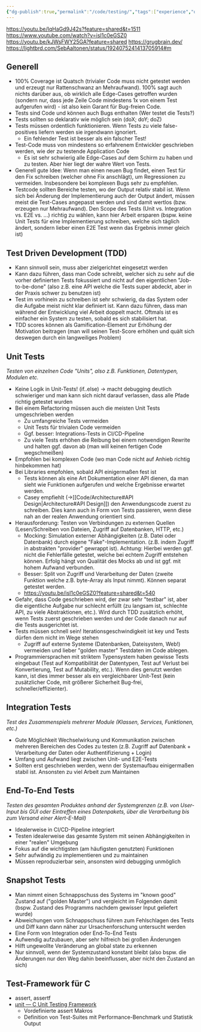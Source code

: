 ```yaml
---
{"dg-publish":true,"permalink":"/code/testing/","tags":["experience","opinion","german"],"created":"2024-08-16T15:14:54.945+02:00","updated":"2025-05-23T15:09:18.718+02:00"}
---
```


https://youtu.be/IqHaGd9J42s?feature=shared&t=1511
https://www.youtube.com/watch?v=isI1c0eGSZ0
https://youtu.be/kJWsFWY25GA?feature=shared
https://grugbrain.dev/
https://lightbrd.com/SebAaltonen/status/1924075241413705914#m
## Generell
- 100% Coverage ist Quatsch (trivialer Code muss nicht getestet werden und erzeugt nur Rattenschwanz an Mehraufwand). 100% sagt auch nichts darüber aus, ob wirklich alle Edge-Cases getroffen wurden (sondern nur, dass jede Zeile Code mindestens 1x von einem Test aufgerufen wird) - ist also kein Garant für Bug-freien Code.
- Tests sind Code und können auch Bugs enthalten (Wer testet die Tests?)
- Tests sollten so deklarativ wie möglich sein (doX; doY; doZ)
- Tests müssen ordentlich funktionieren. Wenn Tests zu viele false-positives liefern werden sie irgendwann ignoriert.
	- Ein fehlender Test ist besser als ein falscher Test!
- Test-Code muss von mindestens so erfahrenem Entwickler geschrieben werden, wie der zu testende Application Code
	- Es ist sehr schwierig alle Edge-Cases auf dem Schirm zu haben und zu testen. Aber hier liegt der wahre Wert von Tests.
- Generell gute Idee: Wenn man einen neuen Bug findet, einen Test für den Fix schreiben (welcher ohne Fix anschlägt), um Regressionen zu vermeiden. Insbesondere bei komplexen Bugs sehr zu empfehlen.
- Testcode sollten Bereiche testen, wo der Output relativ stabil ist. Wenn sich bei Änderung der Implementierung auch der Output ändert, müssen meist die Test-Cases angepasst werden und sind damit wertlos (bzw. erzeugen nur Mehraufwand). Den Scope des Tests (Unit vs. Integration vs. E2E vs. ...) richtig zu wählen, kann hier Arbeit ersparen (bspw. keine Unit Tests für eine Implementierung schreiben, welche sich täglich ändert, sondern lieber einen E2E Test wenn das Ergebnis immer gleich ist)
## Test Driven Development (TDD)
- Kann sinnvoll sein, muss aber zielgerichtet eingesetzt werden
- Kann dazu führen, dass man Code schreibt, welcher sich zu sehr auf die vorher definierten Tests fokussiert und nicht auf den eigentlichen "Job-to-be-done" (also z.B. eine API welche die Tests super abdeckt, aber in der Praxis schwer zu benutzen ist)
- Test im vorhinein zu schreiben ist sehr schwierig, da das System oder die Aufgabe meist nicht klar definiert ist. Kann dazu führen, dass man während der Entwicklung viel Arbeit doppelt macht. Oftmals ist es einfacher ein System zu testen, sobald es sich stabilisiert hat.
- TDD scores können als Gamification-Element zur Erhöhung der Motivation beitragen (man will seinen Test-Score erhöhen und quält sich deswegen durch ein langweiliges Problem)
## Unit Tests
*Testen von einzelnen Code "Units", also z.B. Funktionen, Datentypen, Modulen etc.*
- Keine Logik in Unit-Tests! (if..else) -> macht debugging deutlich schwieriger und man kann sich nicht darauf verlassen, dass alle Pfade richtig getestet wurden
- Bei einem Refactoring müssen auch die meisten Unit Tests umgeschrieben werden
	- Zu umfangreiche Tests vermeiden
	- Unit Tests für trivialen Code vermeiden
	- Ggf. besser: Integrations-Tests in CI/CD-Pipeline
	- Zu viele Tests erhöhen die Reibung bei einem notwendigen Rewrite und halten ggf. davon ab (man will keinen fertigen Code wegschmeißen)
- Empfohlen bei komplexen Code (wo man Code nicht auf Anhieb richtig hinbekommen hat)
- Bei Libraries empfohlen, sobald API einigermaßen fest ist
	- Tests können als eine Art Dokumentation einer API dienen, da man sieht wie Funktionen aufgerufen und welche Ergebnisse erwartet werden.
	- Casey empfiehlt (->[[Code/Architecture#API Design\|Architecture#API Design]]) den Anwendungscode zuerst zu schreiben. Dies kann auch in Form von Tests passieren, wenn diese nah an der realen Anwendung orientiert sind.
- Herausforderung: Testen von Verbindungen zu externen Quellen (Lesen/Schreiben von Dateien, Zugriff auf Datenbanken, HTTP, etc.)
	- Mocking: Simulation externer Abhängigkeiten (z.B. Datei oder Datenbank) durch eigene "Fake"-Implementation. (z.B. indem Zugriff in abstrakten "provider" gewrappt ist). Achtung: Hierbei werden ggf. nicht die Fehlerfälle getestet, welche bei echtem Zugriff entstehen können. Erfolg hängt von Qualität des Mocks ab und ist ggf. mit hohem Aufwand verbunden.
	- Besser: Split von Zugriff und Verarbeitung der Daten (zweite Funktion welche z.B. byte-Array als Input nimmt). Können separat getestet werden.
	- https://youtu.be/isI1c0eGSZ0?feature=shared&t=540
- Gefahr, dass Code geschrieben wird, der zwar sehr "testbar" ist, aber die eigentliche Aufgabe nur schlecht erfüllt (zu langsam ist, schlechte API, zu viele Abstraktionen, etc.). Wird durch TDD zusätzlich erhöht, wenn Tests zuerst geschrieben werden und der Code danach nur auf die Tests ausgerichtet ist.
- Tests müssen schnell sein! Iterationsgeschwindigkeit ist key und Tests dürfen dem nicht im Wege stehen
	- Zugriff auf externe Systeme (Datenbanken, Dateisystem, Web!) vermeiden und lieber "golden master" Testdaten im Code ablegen.
- Programmiersprachen mit striktem Typensystem haben gewisse Tests eingebaut (Test auf Kompatibilität der Datentypen, Test auf Verlust bei Konvertierung, Test auf Mutability, etc.). Wenn dies genutzt werden kann, ist dies immer besser als ein vergleichbarer Unit-Test (kein zusätzlicher Code, mit größerer Sicherheit Bug-frei, schneller/effizienter).
## Integration Tests
*Test des Zusammenspiels mehrerer Module (Klassen, Services, Funktionen, etc.)*
- Gute Möglichkeit Wechselwirkung und Kommunikation zwischen mehreren Bereichen des Codes zu testen (z.B. Zugriff auf Datenbank + Verarbeitung der Daten oder Authentifizierung + Login)
- Umfang und Aufwand liegt zwischen Unit- und E2E-Tests
- Sollten erst geschrieben werden, wenn der Systemaufbau einigermaßen stabil ist. Ansonsten zu viel Arbeit zum Maintainen
## End-To-End Tests
*Testen des gesamten Produktes anhand der Systemgrenzen (z.B. von User-Input bis GUI oder Eintreffen eines Datenpakets, über die Verarbeitung bis zum Versand einer Alert-E-Mail)*
- Idealerweise in CI/CD-Pipeline integriert
- Testen idealerweise das gesamte System mit seinen Abhängigkeiten in einer "realen" Umgebung
- Fokus auf die wichtigsten (am häufigsten genutzten) Funktionen
- Sehr aufwändig zu implementieren und zu maintainen
- Müssen reproduzierbar sein, ansonsten wird debugging unmöglich
## Snapshot Tests
- Man nimmt einen Schnappschuss des Systems im "known good" Zustand auf ("golden Master") und vergleicht im Folgenden damit (bspw. Zustand des Programms nachdem gewisser Input geliefert wurde)
- Abweichungen vom Schnappschuss führen zum Fehlschlagen des Tests und Diff kann dann näher zur Ursachenforschung untersucht werden
- Eine Form von Integration oder End-To-End Tests
- Aufwendig aufzubauen, aber sehr hilfreich bei großen Änderungen
- Hilft ungewollte Veränderung an global state zu erkennen
- Nur sinnvoll, wenn der Systemzustand konstant bleibt (also bspw. die Änderungen nur den Weg dahin beeinflussen, aber nicht den Zustand an sich)
## Test-Framework für C
- assert, assertf
- [µnit — C Unit Testing Framework](https://nemequ.github.io/munit/#miscellaneous)
	- Vordefinierte assert Makros
	- Definition von Test-Suites mit Performance-Benchmark und Statistik Output